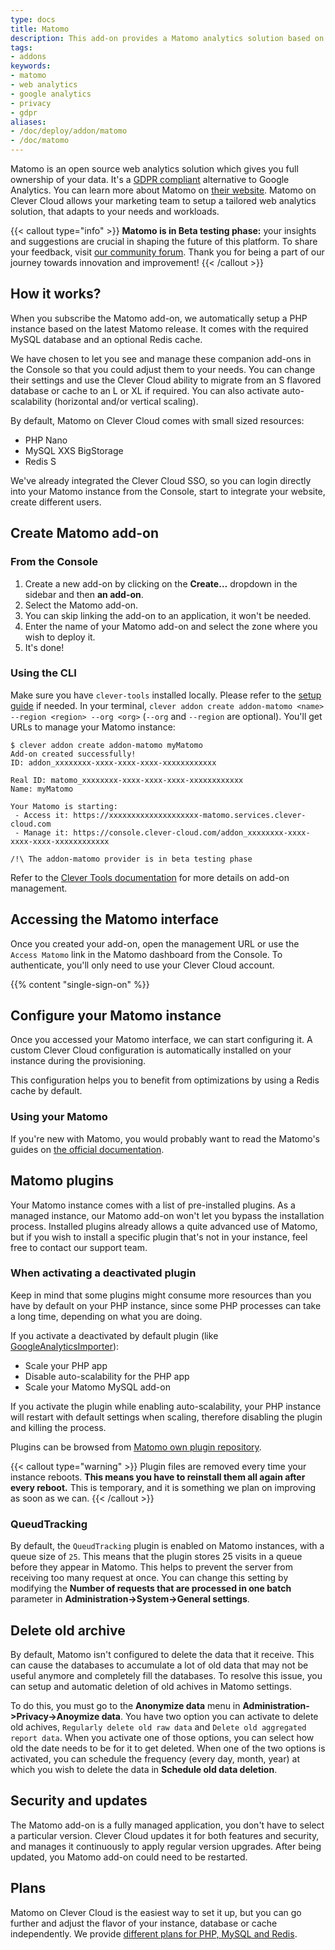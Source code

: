 ```yaml
---
type: docs
title: Matomo
description: This add-on provides a Matomo analytics solution based on existing Clever Cloud services
tags:
- addons
keywords:
- matomo
- web analytics
- google analytics
- privacy
- gdpr
aliases:
- /doc/deploy/addon/matomo
- /doc/matomo
---
```


Matomo is an open source web analytics solution which gives you full ownership of your data. It's a [GDPR compliant](https://matomo.org/gdpr-analytics) alternative to Google Analytics. You can learn more about Matomo on [their website](https://matomo.org). Matomo on Clever Cloud allows your marketing team to setup a tailored web analytics solution, that adapts to your needs and workloads.

{{< callout type="info" >}}
**Matomo is in Beta testing phase:** your insights and suggestions are crucial in shaping the future of this platform.
To share your feedback, visit [our community forum](https://github.com/CleverCloud/Community/discussions/categories/matomo).
Thank you for being a part of our journey towards innovation and improvement!
{{< /callout >}}

## How it works?

When you subscribe the Matomo add-on, we automatically setup a PHP instance based on the latest Matomo release. It comes with the required MySQL database and an optional Redis cache.

We have chosen to let you see and manage these companion add-ons in the Console so that you could adjust them to your needs. You can change their settings and use the Clever Cloud ability to migrate from an S flavored database or cache to an L or XL if required. You can also activate auto-scalability (horizontal and/or vertical scaling).

By default, Matomo on Clever Cloud comes with small sized resources:

- PHP Nano
- MySQL XXS BigStorage
- Redis S

We've already integrated the Clever Cloud SSO, so you can login directly into your Matomo instance from the Console, start to integrate your website, create different users.

## Create Matomo add-on

### From the Console

1. Create a new add-on by clicking on the **Create…** dropdown in the sidebar and then **an add-on**.
2. Select the Matomo add-on.
3. You can skip linking the add-on to an application, it won't be needed.
4. Enter the name of your Matomo add-on and select the zone where you wish to deploy it.
5. It's done!

### Using the CLI

Make sure you have `clever-tools` installed locally. Please refer to the [setup guide](/developers/doc/cli/install/) if needed. In your terminal, `clever addon create addon-matomo <name> --region <region> --org <org>` (`--org` and `--region` are optional). You'll get URLs to manage your Matomo instance:

```
$ clever addon create addon-matomo myMatomo
Add-on created successfully!
ID: addon_xxxxxxxx-xxxx-xxxx-xxxx-xxxxxxxxxxxx

Real ID: matomo_xxxxxxxx-xxxx-xxxx-xxxx-xxxxxxxxxxxx
Name: myMatomo

Your Matomo is starting:
 - Access it: https://xxxxxxxxxxxxxxxxxxxx-matomo.services.clever-cloud.com
 - Manage it: https://console.clever-cloud.com/addon_xxxxxxxx-xxxx-xxxx-xxxx-xxxxxxxxxxxx

/!\ The addon-matomo provider is in beta testing phase
```

Refer to the [Clever Tools documentation](/developers/doc/cli/addons/) for more details on add-on management.

## Accessing the Matomo interface

Once you created your add-on, open the management URL or use the `Access Matomo` link in the Matomo dashboard from the Console. To authenticate, you'll only need to use your Clever Cloud account.

{{% content "single-sign-on" %}}

## Configure your Matomo instance

Once you accessed your Matomo interface, we can start configuring it. A custom Clever Cloud configuration is automatically installed on your instance during the provisioning.

This configuration helps you to benefit from optimizations by using a Redis cache by default.

### Using your Matomo

If you're new with Matomo, you would probably want to read the Matomo's guides on [the official documentation](https://matomo.org/guides/).

## Matomo plugins

Your Matomo instance comes with a list of pre-installed plugins. As a managed instance, our Matomo add-on won't let you bypass the installation process. Installed plugins already allows a quite advanced use of Matomo, but if you wish to install a specific plugin that's not in your instance, feel free to contact our support team.

### When activating a deactivated plugin

Keep in mind that some plugins might consume more resources than you have by default on your PHP instance, since some PHP processes can take a long time, depending on what you are doing.

If you activate a deactivated by default plugin (like [GoogleAnalyticsImporter](https://matomo.org/guide/installation-maintenance/import-google-analytics/)):

- Scale your PHP app
- Disable auto-scalability for the PHP app
- Scale your Matomo MySQL add-on

If you activate the plugin while enabling auto-scalability, your PHP instance will restart with default settings when scaling, therefore disabling the plugin and killing the process.

Plugins can be browsed from [Matomo own plugin repository](https://plugins.matomo.org/).

{{< callout type="warning" >}}
Plugin files are removed every time your instance reboots. **This means you have to reinstall them all again after every reboot.** This is temporary, and it is something we plan on improving as soon as we can.
{{< /callout >}}

### QueudTracking

By default, the `QueudTracking` plugin is enabled on Matomo instances, with a queue size of `25`. This means that the plugin stores 25 visits in a queue before they appear in Matomo. This helps to prevent the server from receiving too many request at once. You can change this setting by modifying the **Number of requests that are processed in one batch** parameter in **Administration->System->General settings**.

## Delete old archive

By default, Matomo isn't configured to delete the data that it receive. This can cause the databases to accumulate a lot of old data that may not be useful anymore and completely fill the databases.
To resolve this issue, you can setup and automatic deletion of old achives in Matomo settings.

To do this, you must go to the **Anonymize data** menu in **Administration->Privacy->Anoymize data**. You have two option you can activate to delete old achives, `Regularly delete old raw data` and `Delete old aggregated report data`. When you activate one of those options, you can select how old the date needs to be for it to get deleted. When one of the two options is activated, you can schedule the frequency (every day, month, year) at which you wish to delete the data in **Schedule old data deletion**.

## Security and updates

The Matomo add-on is a fully managed application, you don't have to select a particular version. Clever Cloud updates it for both features and security, and manages it continuously to apply regular version upgrades. After being updated, you Matomo add-on could need to be restarted.

## Plans

Matomo on Clever Cloud is the easiest way to set it up, but you can go further and adjust the flavor of your instance, database or cache independently. We provide [different plans for PHP, MySQL and Redis](https://www.clever-cloud.com/pricing/).

